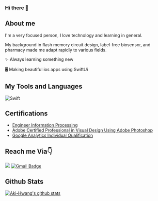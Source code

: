 ### Hi there 👋

About me
-
I'm a very focused person, I love technology and learning in general.

My background in flash memory circuit design, label-free biosensor, and pharmacy made me adapt rapidly to various fields.


✨ Always learning something new

🖥 Making beautiful ios apps using SwiftUi

My Tools and Languages
-
![Swift](https://img.shields.io/badge/swift-F54A2A?style=for-the-badge&logo=swift&logoColor=white)

## Certifications 

- [Engineer Information Processing](https://www.q-net.or.kr/crf005.do?id=crf00505&jmCd=1320)
- [Adobe Certified Professional in Visual Design Using Adobe Photoshop](https://edex.adobe.com/teaching-resources/v97ccf4fe)
- [Google Analytics Individual Qualification](https://skillshop.exceedlms.com/student/path/2938-google-analytics-individual-qualification)

Reach me Via👇
-
<a href="https://www.linkedin.com/in/chuljin-aki2020//" target="_blank"><img src="https://img.shields.io/badge/LinkedIn-0A66C2?style=flat-square&logo=Linkedin&logoColor=white"/></a>
[![Gmail Badge](https://img.shields.io/badge/Gmail-d14836?style=flat-square&logo=Gmail&logoColor=white&link=mailto:chljin.hwang@gmail.com)](mailto:chljin.hwang@gmail.com)

Github Stats
-
[![Aki-Hwang's github stats](https://github-readme-stats.vercel.app/api?username=Aki-Hwang)](https://github.com/anuraghazra/github-readme-stats)


<!--
**Aki-hwang/Aki-hwang** is a ✨ _special_ ✨ repository because its `README.md` (this file) appears on your GitHub profile.

Here are some ideas to get you started:

- 🔭 I’m currently working on ...
- 🌱 I’m currently learning ...
- 👯 I’m looking to collaborate on ...
- 🤔 I’m looking for help with ...
- 💬 Ask me about ...
- 📫 How to reach me: ...
- 😄 Pronouns: ...
- ⚡ Fun fact: ...
-->

